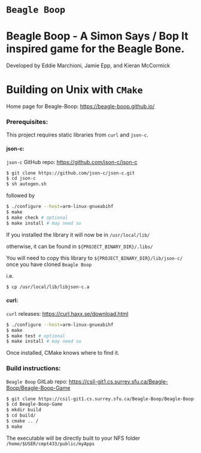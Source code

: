 `Beagle Boop`
=============

Beagle Boop - A Simon Says / Bop It inspired game for the Beagle Bone.
=============

Developed by Eddie Marchioni, Jamie Epp, and Kieran McCormick

Building on Unix with `CMake`
=============

Home page for Beagle-Boop: https://beagle-boop.github.io/

### Prerequisites:

This project requires static libraries from `curl` and `json-c`.

#### json-c:

`json-c` GitHub repo: https://github.com/json-c/json-c

```sh
$ git clone https://github.com/json-c/json-c.git
$ cd json-c
$ sh autogen.sh
```

followed by

```sh
$ ./configure --host=arm-linux-gnueabihf
$ make
$ make check # optional
$ make install # may need su
```

If you installed the library it will now be in `/usr/local/lib/`

otherwise, it can be found in `${PROJECT_BINARY_DIR}/.libs/`

You will need to copy this library to `${PROJECT_BINARY_DIR}/lib/json-c/` once you have cloned `Beagle Boop`

i.e.

```sh
$ cp /usr/local/lib/libjson-c.a
```


#### curl:

`curl` releases: https://curl.haxx.se/download.html

```sh
$ ./configure --host=arm-linux-gnueabihf
$ make
$ make test # optional
$ make install # may need su
```

Once installed, CMake knows where to find it.

### Build instructions:


`Beagle Boop` GitLab repo: https://csil-git1.cs.surrey.sfu.ca/Beagle-Boop/Beagle-Boop-Game

```sh
$ git clone https://csil-git1.cs.surrey.sfu.ca/Beagle-Boop/Beagle-Boop-Game.git
$ cd Beagle-Boop-Game
$ mkdir build
$ cd build/
$ cmake .. /
$ make
```

The executable will be directly built to your NFS folder `/home/$USER/cmpt433/public/myApps` 
